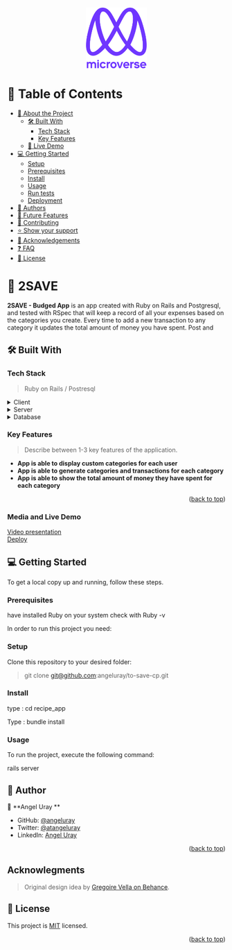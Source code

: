 <a name="readme-top"></a>

<!--
HOW TO USE:
This is an example of how you may give instructions on setting up your project locally.

Modify this file to match your project and remove sections that don't apply.

REQUIRED SECTIONS:
- Table of Contents
- About the Project
  - Built With
  - Live Demo
- Getting Started
- Authors
- Future Features
- Contributing
- Show your support
- Acknowledgements
- License

After you're finished please remove all the comments and instructions!
-->

<div align="center">

  <img src="murple_logo.png" alt="logo" width="140"  height="auto" />
  <br/>

</div>

<!-- TABLE OF CONTENTS -->

# 📗 Table of Contents

- [📖 About the Project](#about-project)
  - [🛠 Built With](#built-with)
    - [Tech Stack](#tech-stack)
    - [Key Features](#key-features)
  - [🚀 Live Demo](#live-demo)
- [💻 Getting Started](#getting-started)
  - [Setup](#setup)
  - [Prerequisites](#prerequisites)
  - [Install](#install)
  - [Usage](#usage)
  - [Run tests](#run-tests)
  - [Deployment](#triangular_flag_on_post-deployment)
- [👥 Authors](#authors)
- [🔭 Future Features](#future-features)
- [🤝 Contributing](#contributing)
- [⭐️ Show your support](#support)
- [🙏 Acknowledgements](#acknowledgements)
- [❓ FAQ](#faq)
- [📝 License](#license)

<!-- PROJECT DESCRIPTION -->

# 📖 2SAVE <a name="about-project"></a>


**2SAVE - Budged App** is an app created with Ruby on Rails and Postgresql, and tested with RSpec that will keep a record of all your expenses based on the categories you create. Every time to add a new transaction to any category it updates the total amount of money you have spent. Post and 

## 🛠 Built With <a name="built-with"></a>

### Tech Stack <a name="tech-stack"></a>

> Ruby on Rails / Postresql

<details>
  <summary>Client</summary>
  <ul>
    <li><a href="https://www.ruby-lang.org/en/">Ruby</a></li>
  </ul>
</details>

<details>
  <summary>Server</summary>
  <ul>
    <li><a href="https://www.ruby-lang.org/en/">ruby on rails server</a></li>
  </ul>
</details>

<details>
<summary>Database</summary>
  <ul>
    <li><a href="https://www.postgresql.org/">PostgreSQL</a></li>
  </ul>
</details>

<!-- Features -->

### Key Features <a name="key-features"></a>

> Describe between 1-3 key features of the application.

- **App is able to display custom categories for each user**
- **App is able to generate categories and transactions for each category**
- **App is able to show the total amount of money they have spent for each category**

<p align="right">(<a href="#readme-top">back to top</a>)</p>

### Media and Live Demo <a name="presentation"></a>

[Video presentation](https://youtu.be/mc_qPIxRP-s)  <br/>
[Deploy](https://little-budged.onrender.com/splashs/index)


<!-- GETTING STARTED -->

## 💻 Getting Started <a name="getting-started"></a>

To get a local copy up and running, follow these steps.

### Prerequisites

have installed Ruby on your system check with Ruby -v

In order to run this project you need:

### Setup

Clone this repository to your desired folder:

> git clone git@github.com:angeluray/to-save-cp.git

### Install

type : cd recipe_app


Type : bundle install

### Usage

To run the project, execute the following command:

  rails server


<!-- AUTHORS -->

## 👥 Author <a name="authors"></a>


👤 **Angel Uray **

- GitHub: [@angeluray](https://github.com/angeluray)
- Twitter: [@atangeluray](https://twitter.com/atangeluray)
- LinkedIn: [Angel Uray](www.linkedin.com/in/angeluray-jobs)


<p align="right">(<a href="#readme-top">back to top</a>)</p>


## Acknowlegments

> Original design idea by [Gregoire Vella on Behance](https://www.behance.net/gregoirevella).

<!-- LICENSE -->

## 📝 License <a name="license"></a>

This project is [MIT](./MIT.md) licensed.



<p align="right">(<a href="#readme-top">back to top</a>)</p>
